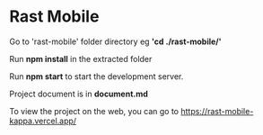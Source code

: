 # Rast Mobile

Go to 'rast-mobile' folder directory eg <b>'cd ./rast-mobile/'</b>

Run <b>npm install</b> in the extracted folder 

Run <b>npm start</b> to start the development server.
 
Project document is in <b>document.md</b>

To view the project on the web, you can go to https://rast-mobile-kappa.vercel.app/
